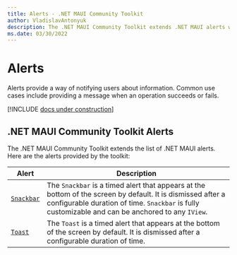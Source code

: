 ```yaml
---
title: Alerts - .NET MAUI Community Toolkit
author: VladislavAntonyuk
description: The .NET MAUI Community Toolkit extends .NET MAUI alerts with Toast and Snackbar.
ms.date: 03/30/2022
---
```


# Alerts

Alerts provide a way of notifying users about information. Common use cases include providing a message when an operation succeeds or fails.

[!INCLUDE [docs under construction](../includes/preview-note.md)]

## .NET MAUI Community Toolkit Alerts

The .NET MAUI Community Toolkit extends the list of .NET MAUI alerts. Here are the alerts provided by the toolkit:

| Alert | Description |
| --------- | ----------- |
| [`Snackbar`](snackbar.md) | The `Snackbar` is a timed alert that appears at the bottom of the screen by default. It is dismissed after a configurable duration of time. `Snackbar` is fully customizable and can be anchored to any `IView`. |
| [`Toast`](toast.md) | The `Toast` is a timed alert that appears at the bottom of the screen by default. It is dismissed after a configurable duration of time. |
